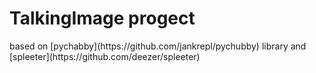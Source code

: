 <h1> TalkingImage progect </h1>
based on [pychabby](https://github.com/jankrepl/pychubby) library and [spleeter](https://github.com/deezer/spleeter)